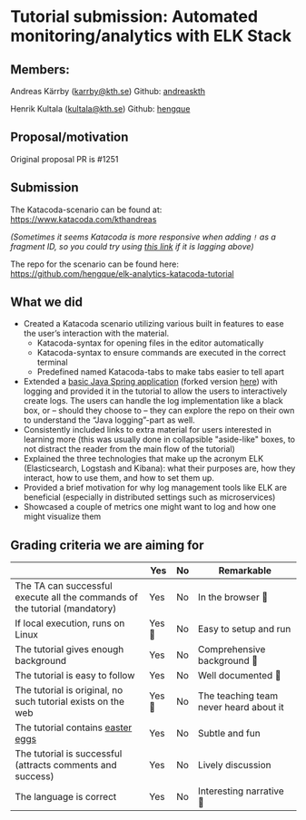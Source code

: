 # Tutorial submission: Automated monitoring/analytics with ELK Stack

## Members:

Andreas Kärrby (karrby@kth.se)
Github: [andreaskth](https://github.com/andreaskth)

Henrik Kultala (kultala@kth.se)
Github: [hengque](https://github.com/hengque)

## Proposal/motivation

Original proposal PR is #1251 

## Submission

The Katacoda-scenario can be found at: https://www.katacoda.com/kthandreas

*(Sometimes it seems Katacoda is more responsive when adding `!` as a fragment ID, so you could try using [this link](https://www.katacoda.com/kthandreas/scenarios/elk-analytics/#!) if it is lagging above)*

The repo for the scenario can be found here: https://github.com/hengque/elk-analytics-katacoda-tutorial 


## What we did

- Created a Katacoda scenario utilizing various built in features to ease the user’s interaction with the material.
  - Katacoda-syntax for opening files in the editor automatically
  - Katacoda-syntax to ensure commands are executed in the correct terminal
  - Predefined named Katacoda-tabs to make tabs easier to tell apart
- Extended a [basic Java Spring application](https://github.com/spring-guides/gs-serving-web-content) (forked version [here](https://github.com/andreaskth/gs-serving-web-content)) with logging and provided it in the tutorial to allow the users to interactively create logs. The users can handle the log implementation like a black box, or – should they choose to – they can explore the repo on their own to understand the “Java logging”-part as well.
- Consistently included links to extra material for users interested in learning more (this was usually done in collapsible "aside-like" boxes, to not distract the reader from the main flow of the tutorial)
- Explained the three technologies that make up the acronym ELK (Elasticsearch, Logstash and Kibana): what their purposes are, how they interact, how to use them, and how to set them up.
- Provided a brief motivation for why log management tools like ELK are beneficial (especially in distributed settings such as microservices)
- Showcased a couple of metrics one might want to log and how one might visualize them

## Grading criteria we are aiming for

|                                             | Yes | No | Remarkable |
|-------------------------------------------- | ----|----|-------------|
|The TA can successful execute all the commands of the tutorial (mandatory) | Yes | No | In the browser 🍯 |
|If local execution, runs on Linux | Yes 🍯 | No | Easy to setup and run |
|The tutorial gives enough background | Yes | No | Comprehensive background 🍯  |
|The tutorial is easy to follow  | Yes | No | Well documented 🍯 |
|The tutorial is original, no such tutorial exists on the web | Yes 🍯 | No | The teaching team never heard about it |
|The tutorial contains [easter eggs](https://github.com/OrkoHunter/python-easter-eggs) | Yes | No | Subtle and fun |
|The tutorial is successful (attracts comments and success) | Yes | No | Lively discussion |
|The language is correct | Yes | No | Interesting narrative 🍯  |

